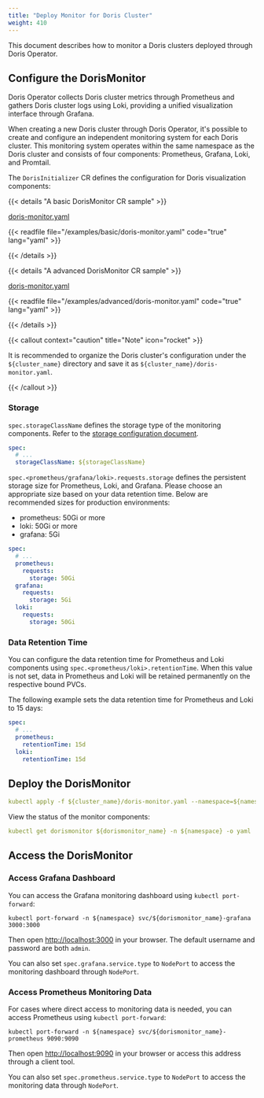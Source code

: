 ```yaml
---
title: "Deploy Monitor for Doris Cluster"
weight: 410
---
```


This document describes how to monitor a Doris clusters deployed through Doris Operator.

## Configure the DorisMonitor

Doris Operator collects Doris cluster metrics through Prometheus and gathers Doris cluster logs using Loki, providing a
unified visualization interface through Grafana.

When creating a new Doris cluster through Doris Operator, it's possible to create and configure an independent
monitoring system for each Doris cluster. This monitoring system operates within the same namespace as the Doris cluster
and consists of four components: Prometheus, Grafana, Loki, and Promtail.

The `DorisInitializer` CR defines the configuration for Doris visualization components:

{{< details "A basic DorisMonitor CR sample" >}}

[doris-monitor.yaml](https://github.com/linsoss/doris-operator/blob/dev/examples/basic/doris-monitor.yaml)

{{< readfile file="/examples/basic/doris-monitor.yaml" code="true" lang="yaml" >}}

{{< /details >}}

{{< details "A advanced DorisMonitor CR sample" >}}

[doris-monitor.yaml](https://github.com/linsoss/doris-operator/blob/dev/examples/advanced/doris-monitor.yaml)

{{< readfile file="/examples/advanced/doris-monitor.yaml" code="true" lang="yaml" >}}

{{< /details >}}

{{< callout context="caution" title="Note" icon="rocket"  >}}

It is recommended to organize the Doris cluster's configuration under the `${cluster_name}` directory and save it
as `${cluster_name}/doris-monitor.yaml`.

{{< /callout >}}

### Storage

`spec.storageClassName` defines the storage type of the monitoring components. Refer to
the [storage configuration document](../configure-storage-class/).

```yaml
spec:
  # ...
  storageClassName: ${storageClassName}
```

`spec.<prometheus/grafana/loki>.requests.storage` defines the persistent storage size for Prometheus, Loki, and Grafana.
Please choose an appropriate size based on your data retention time. Below are recommended sizes for production
environments:

- prometheus: 50Gi or more
- loki: 50Gi or more
- grafana: 5Gi

```yaml
spec:
  # ...
  prometheus:
    requests:
      storage: 50Gi
  grafana:
    requests:
      storage: 5Gi
  loki:
    requests:
      storage: 50Gi
```

### Data Retention Time

You can configure the data retention time for Prometheus and Loki components
using `spec.<prometheus/loki>.retentionTime`. When this value is not set, data in Prometheus and Loki will be retained
permanently on the respective bound PVCs.

The following example sets the data retention time for Prometheus and Loki to 15 days:

```yaml
spec:
  # ...
  prometheus:
    retentionTime: 15d
  loki:
    retentionTime: 15d
```

## Deploy the DorisMonitor

```yaml
kubectl apply -f ${cluster_name}/doris-monitor.yaml --namespace=${namespace}
```

View the status of the monitor components:

```yaml
kubectl get dorismonitor ${dorismonitor_name} -n ${namespace} -o yaml
```

## Access the DorisMonitor

### Access Grafana Dashboard

You can access the Grafana monitoring dashboard using `kubectl port-forward`:

```other
kubectl port-forward -n ${namespace} svc/${dorismonitor_name}-grafana 3000:3000
```

Then open [http://localhost:3000](http://localhost:3000/) in your browser. The default username and password are
both `admin`.

You can also set `spec.grafana.service.type` to `NodePort` to access the monitoring dashboard through `NodePort`.

### Access Prometheus Monitoring Data

For cases where direct access to monitoring data is needed, you can access Prometheus using `kubectl port-forward`:

```other
kubectl port-forward -n ${namespace} svc/${dorismonitor_name}-prometheus 9090:9090 
```

Then open [http://localhost:9090](http://localhost:9090/) in your browser or access this address through a client tool.

You can also set `spec.prometheus.service.type` to `NodePort` to access the monitoring data through `NodePort`.
